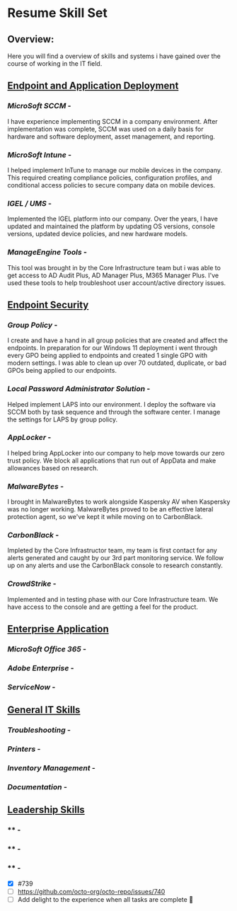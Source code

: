 # Resume Skill Set

## Overview:
Here you will find a overview of skills and systems i have gained over the course of working in the IT field.

## <ins>Endpoint and Application Deployment</ins>
### *MicroSoft SCCM* - 
I have experience implementing SCCM in a company environment. After implementation was complete, SCCM was used on a daily basis for hardware and software deployment, asset management, and reporting.
### *MicroSoft Intune* - 
I helped implement InTune to manage our mobile devices in the company. This required creating compliance policies, configuration profiles, and conditional access policies to secure company data on mobile devices.
### *IGEL / UMS* - 
Implemented the IGEL platform into our company. Over the years, I have updated and maintained the platform by updating OS versions, console versions, updated device policies, and new hardware models.
### *ManageEngine Tools* - 
This tool was brought in by the Core Infrastructure team but i was able to get access to AD Audit Plus, AD Manager Plus, M365 Manager Plus. I've used these tools to help troubleshoot user account/active directory issues.

## <ins>Endpoint Security</ins>
### *Group Policy* - 
I create and have a hand in all group policies that are created and affect the endpoints. In preparation for our Windows 11 deployment i went through every GPO being applied to endpoints and created 1 single GPO with modern settings. I was able to clean up over 70 outdated, duplicate, or bad GPOs being applied to our endpoints.
### *Local Password Administrator Solution* - 
Helped implement LAPS into our environment. I deploy the software via SCCM both by task sequence and through the software center. I manage the settings for LAPS by group policy.
### *AppLocker* - 
I helped bring AppLocker into our company to help move towards our zero trust policy. We block all applications that run out of AppData and make allowances based on research.
### *MalwareBytes* - 
I brought in MalwareBytes to work alongside Kaspersky AV when Kaspersky was no longer working. MalwareBytes proved to be an effective lateral protection agent, so we've kept it while moving on to CarbonBlack.
### *CarbonBlack* - 
Impleted by the Core Infrastructor team, my team is first contact for any alerts generated and caught by our 3rd part monitoring service. We follow up on any alerts and use the CarbonBlack console to research constantly.
### *CrowdStrike* - 
Implemented and in testing phase with our Core Infrastructure team. We have access to the console and are getting a feel for the product.

## <ins>Enterprise Application</ins>
### *MicroSoft Office 365* - 
### *Adobe Enterprise* - 
### *ServiceNow* -

## <ins>General IT Skills</ins>
### *Troubleshooting* -
### *Printers* -
### *Inventory Management* -
### *Documentation* -

## <ins>Leadership Skills</ins>
### ** -
### ** -
### ** -

- [x] #739
- [ ] https://github.com/octo-org/octo-repo/issues/740
- [ ] Add delight to the experience when all tasks are complete :tada:
